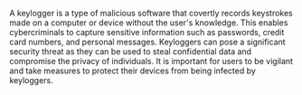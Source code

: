 A keylogger is a type of malicious software that covertly records keystrokes made on a computer or device without the user's knowledge. This enables cybercriminals to capture sensitive information such as passwords, credit card numbers, and personal messages. Keyloggers can pose a significant security threat as they can be used to steal confidential data and compromise the privacy of individuals. It is important for users to be vigilant and take measures to protect their devices from being infected by keyloggers.

